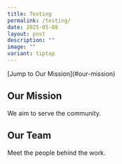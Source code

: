 ```yaml
---
title: Testing
permalink: /testing/
date: 2025-05-08
layout: post
description: ""
image: ""
variant: tiptap
---
```

<p>[Jump to Our Mission](#our-mission)</p>
<h2>Our Mission</h2>
<p>We aim to serve the community.</p>
<h2>Our Team</h2>
<p>Meet the people behind the work.</p>
<p></p>
<p></p>